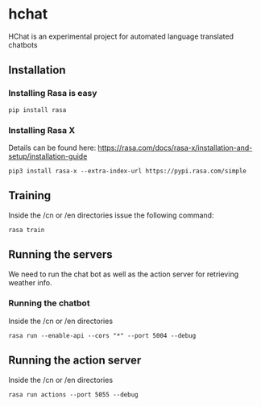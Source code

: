 # hchat
HChat is an experimental project for automated language translated chatbots 

## Installation

### Installing Rasa is easy
```
pip install rasa
```

### Installing Rasa X
Details can be found here: https://rasa.com/docs/rasa-x/installation-and-setup/installation-guide
```
pip3 install rasa-x --extra-index-url https://pypi.rasa.com/simple
```

## Training
Inside the /cn or /en directories issue the following command:
```
rasa train
```

## Running the servers

We need to run the chat bot as well as the action server for retrieving weather info.

### Running the chatbot
Inside the /cn or /en directories
```
rasa run --enable-api --cors "*" --port 5004 --debug
```
## Running the action server
Inside the /cn or /en directories
```
rasa run actions --port 5055 --debug
```